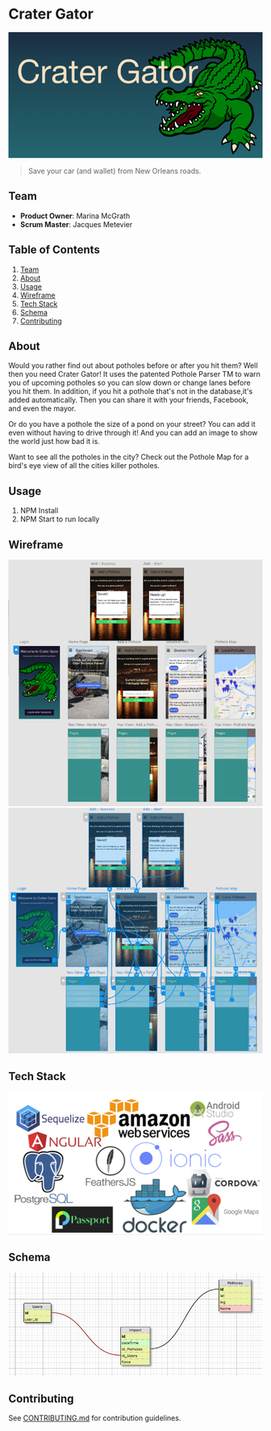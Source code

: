 # Crater Gator

![header](images/head.png)
> Save your car (and wallet) from New Orleans roads.

## Team

  - __Product Owner__: Marina McGrath
  - __Scrum Master__: Jacques Metevier


## Table of Contents

1. [Team](#team)
1. [About](#about)
1. [Usage](#Usage)
1. [Wireframe](#wireframe)
1. [Tech Stack](#tech-stack)
1. [Schema](#schema)
1. [Contributing](#contributing)

## About
Would you rather find out about potholes before or after you hit them? Well then you need Crater Gator! It uses the patented Pothole Parser TM to warn you of upcoming potholes so you can slow down or change lanes before you hit them. In addition, if you hit a pothole that's not in the database,it's added automatically. Then you can share it with your friends, Facebook, and even the mayor.

Or do you have a pothole the size of a pond on your street? You can add it even without having to drive through it! And you can add an image to show the world just how bad it is.

Want to see all the potholes in the city? Check out the Pothole Map for a bird's eye view of all the cities killer potholes.

## Usage

1. NPM Install
2. NPM Start to run locally

## Wireframe
![Wireframe](images/wireframe.png)
![Wiring](images/wiring.png)

## Tech Stack
![Tech Stack](images/techstack.png)

## Schema
![Schema](images/schema.png)

## Contributing
See [CONTRIBUTING.md](CONTRIBUTING.md) for contribution guidelines.




